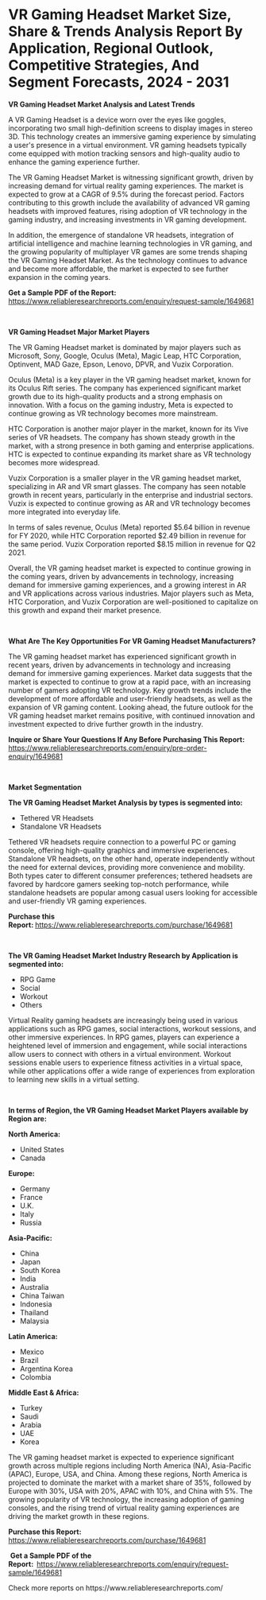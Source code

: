 <p><h1>VR Gaming Headset Market Size, Share & Trends Analysis Report By Application, Regional Outlook, Competitive Strategies, And Segment Forecasts, 2024 - 2031</h1></p><p><strong>VR Gaming Headset Market Analysis and Latest Trends</strong></p>
<p><p>A VR Gaming Headset is a device worn over the eyes like goggles, incorporating two small high-definition screens to display images in stereo 3D. This technology creates an immersive gaming experience by simulating a user's presence in a virtual environment. VR gaming headsets typically come equipped with motion tracking sensors and high-quality audio to enhance the gaming experience further.</p><p>The VR Gaming Headset Market is witnessing significant growth, driven by increasing demand for virtual reality gaming experiences. The market is expected to grow at a CAGR of 9.5% during the forecast period. Factors contributing to this growth include the availability of advanced VR gaming headsets with improved features, rising adoption of VR technology in the gaming industry, and increasing investments in VR gaming development.</p><p>In addition, the emergence of standalone VR headsets, integration of artificial intelligence and machine learning technologies in VR gaming, and the growing popularity of multiplayer VR games are some trends shaping the VR Gaming Headset Market. As the technology continues to advance and become more affordable, the market is expected to see further expansion in the coming years.</p></p>
<p><strong>Get a Sample PDF of the Report:&nbsp;</strong> <a href="https://www.reliableresearchreports.com/enquiry/request-sample/1649681">https://www.reliableresearchreports.com/enquiry/request-sample/1649681</a></p>
<p>&nbsp;</p>
<p><strong>VR Gaming Headset Major Market Players</strong></p>
<p><p>The VR Gaming Headset market is dominated by major players such as Microsoft, Sony, Google, Oculus (Meta), Magic Leap, HTC Corporation, Optinvent, MAD Gaze, Epson, Lenovo, DPVR, and Vuzix Corporation. </p><p>Oculus (Meta) is a key player in the VR gaming headset market, known for its Oculus Rift series. The company has experienced significant market growth due to its high-quality products and a strong emphasis on innovation. With a focus on the gaming industry, Meta is expected to continue growing as VR technology becomes more mainstream. </p><p>HTC Corporation is another major player in the market, known for its Vive series of VR headsets. The company has shown steady growth in the market, with a strong presence in both gaming and enterprise applications. HTC is expected to continue expanding its market share as VR technology becomes more widespread.</p><p>Vuzix Corporation is a smaller player in the VR gaming headset market, specializing in AR and VR smart glasses. The company has seen notable growth in recent years, particularly in the enterprise and industrial sectors. Vuzix is expected to continue growing as AR and VR technology becomes more integrated into everyday life.</p><p>In terms of sales revenue, Oculus (Meta) reported $5.64 billion in revenue for FY 2020, while HTC Corporation reported $2.49 billion in revenue for the same period. Vuzix Corporation reported $8.15 million in revenue for Q2 2021.</p><p>Overall, the VR gaming headset market is expected to continue growing in the coming years, driven by advancements in technology, increasing demand for immersive gaming experiences, and a growing interest in AR and VR applications across various industries. Major players such as Meta, HTC Corporation, and Vuzix Corporation are well-positioned to capitalize on this growth and expand their market presence.</p></p>
<p>&nbsp;</p>
<p><strong>What Are The Key Opportunities For VR Gaming Headset Manufacturers?</strong></p>
<p><p>The VR gaming headset market has experienced significant growth in recent years, driven by advancements in technology and increasing demand for immersive gaming experiences. Market data suggests that the market is expected to continue to grow at a rapid pace, with an increasing number of gamers adopting VR technology. Key growth trends include the development of more affordable and user-friendly headsets, as well as the expansion of VR gaming content. Looking ahead, the future outlook for the VR gaming headset market remains positive, with continued innovation and investment expected to drive further growth in the industry.</p></p>
<p><strong>Inquire or Share Your Questions If Any Before Purchasing This Report:</strong> <a href="https://www.reliableresearchreports.com/enquiry/pre-order-enquiry/1649681">https://www.reliableresearchreports.com/enquiry/pre-order-enquiry/1649681</a></p>
<p>&nbsp;</p>
<p><strong>Market Segmentation</strong></p>
<p><strong>The VR Gaming Headset Market Analysis by types is segmented into:</strong></p>
<p><ul><li>Tethered VR Headsets</li><li>Standalone VR Headsets</li></ul></p>
<p><p>Tethered VR headsets require connection to a powerful PC or gaming console, offering high-quality graphics and immersive experiences. Standalone VR headsets, on the other hand, operate independently without the need for external devices, providing more convenience and mobility. Both types cater to different consumer preferences; tethered headsets are favored by hardcore gamers seeking top-notch performance, while standalone headsets are popular among casual users looking for accessible and user-friendly VR gaming experiences.</p></p>
<p><strong>Purchase this Report:&nbsp;</strong><a href="https://www.reliableresearchreports.com/purchase/1649681">https://www.reliableresearchreports.com/purchase/1649681</a></p>
<p>&nbsp;</p>
<p><strong>The VR Gaming Headset Market Industry Research by Application is segmented into:</strong></p>
<p><ul><li>RPG Game</li><li>Social</li><li>Workout</li><li>Others</li></ul></p>
<p><p>Virtual Reality gaming headsets are increasingly being used in various applications such as RPG games, social interactions, workout sessions, and other immersive experiences. In RPG games, players can experience a heightened level of immersion and engagement, while social interactions allow users to connect with others in a virtual environment. Workout sessions enable users to experience fitness activities in a virtual space, while other applications offer a wide range of experiences from exploration to learning new skills in a virtual setting.</p></p>
<p>&nbsp;</p>
<p><strong>In terms of Region, the VR Gaming Headset Market Players available by Region are:</strong></p>
<p>
    <p> <strong> North America: </strong>
        <ul>
            <li>United States</li>
            <li>Canada</li>
        </ul>
        </p> 
    <p> <strong> Europe: </strong>
        <ul>
            <li>Germany</li>
            <li>France</li>
            <li>U.K.</li>
            <li>Italy</li>
            <li>Russia</li>
        </ul>
        </p> 
    <p> <strong> Asia-Pacific: </strong>
        <ul>
            <li>China</li>
            <li>Japan</li>
            <li>South Korea</li>
            <li>India</li>
            <li>Australia</li>
            <li>China Taiwan</li>
            <li>Indonesia</li>
            <li>Thailand</li>
            <li>Malaysia</li>
        </ul>
        </p> 
    <p> <strong> Latin America: </strong>
        <ul>
            <li>Mexico</li>
            <li>Brazil</li>
            <li>Argentina Korea</li>
            <li>Colombia</li>
        </ul>
        </p> 
    <p> <strong> Middle East & Africa: </strong>
        <ul>
            <li>Turkey</li>
            <li>Saudi</li>
            <li>Arabia</li>
            <li>UAE</li>
            <li>Korea</li>
        </ul>
    </p>
    </p>
<p><p>The VR gaming headset market is expected to experience significant growth across multiple regions including North America (NA), Asia-Pacific (APAC), Europe, USA, and China. Among these regions, North America is projected to dominate the market with a market share of 35%, followed by Europe with 30%, USA with 20%, APAC with 10%, and China with 5%. The growing popularity of VR technology, the increasing adoption of gaming consoles, and the rising trend of virtual reality gaming experiences are driving the market growth in these regions.</p></p>
<p><strong>Purchase this Report: </strong><a href="https://www.reliableresearchreports.com/purchase/1649681">https://www.reliableresearchreports.com/purchase/1649681</a></p>
<p>&nbsp;<strong>Get a Sample PDF of the Report:&nbsp;&nbsp;</strong><a href="https://www.reliableresearchreports.com/enquiry/request-sample/1649681">https://www.reliableresearchreports.com/enquiry/request-sample/1649681</a></p>
<p><strong></strong></p>
<p>Check more reports on https://www.reliableresearchreports.com/</p>